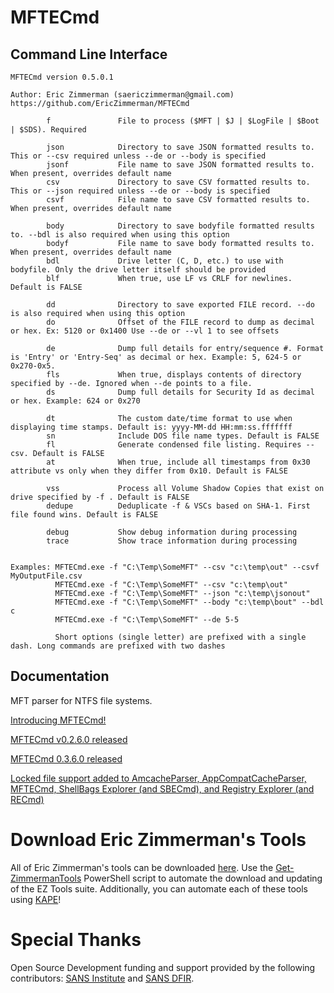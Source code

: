 # MFTECmd

## Command Line Interface

    MFTECmd version 0.5.0.1
    
    Author: Eric Zimmerman (saericzimmerman@gmail.com)
    https://github.com/EricZimmerman/MFTECmd
    
            f               File to process ($MFT | $J | $LogFile | $Boot | $SDS). Required
    
            json            Directory to save JSON formatted results to. This or --csv required unless --de or --body is specified
            jsonf           File name to save JSON formatted results to. When present, overrides default name
            csv             Directory to save CSV formatted results to. This or --json required unless --de or --body is specified
            csvf            File name to save CSV formatted results to. When present, overrides default name
    
            body            Directory to save bodyfile formatted results to. --bdl is also required when using this option
            bodyf           File name to save body formatted results to. When present, overrides default name
            bdl             Drive letter (C, D, etc.) to use with bodyfile. Only the drive letter itself should be provided
            blf             When true, use LF vs CRLF for newlines. Default is FALSE
    
            dd              Directory to save exported FILE record. --do is also required when using this option
            do              Offset of the FILE record to dump as decimal or hex. Ex: 5120 or 0x1400 Use --de or --vl 1 to see offsets
    
            de              Dump full details for entry/sequence #. Format is 'Entry' or 'Entry-Seq' as decimal or hex. Example: 5, 624-5 or 0x270-0x5.
            fls             When true, displays contents of directory specified by --de. Ignored when --de points to a file.
            ds              Dump full details for Security Id as decimal or hex. Example: 624 or 0x270
    
            dt              The custom date/time format to use when displaying time stamps. Default is: yyyy-MM-dd HH:mm:ss.fffffff
            sn              Include DOS file name types. Default is FALSE
            fl              Generate condensed file listing. Requires --csv. Default is FALSE
            at              When true, include all timestamps from 0x30 attribute vs only when they differ from 0x10. Default is FALSE
    
            vss             Process all Volume Shadow Copies that exist on drive specified by -f . Default is FALSE
            dedupe          Deduplicate -f & VSCs based on SHA-1. First file found wins. Default is FALSE
    
            debug           Show debug information during processing
            trace           Show trace information during processing


    Examples: MFTECmd.exe -f "C:\Temp\SomeMFT" --csv "c:\temp\out" --csvf MyOutputFile.csv
              MFTECmd.exe -f "C:\Temp\SomeMFT" --csv "c:\temp\out"
              MFTECmd.exe -f "C:\Temp\SomeMFT" --json "c:\temp\jsonout"
              MFTECmd.exe -f "C:\Temp\SomeMFT" --body "c:\temp\bout" --bdl c
              MFTECmd.exe -f "C:\Temp\SomeMFT" --de 5-5

              Short options (single letter) are prefixed with a single dash. Long commands are prefixed with two dashes

## Documentation

MFT parser for NTFS file systems.

[Introducing MFTECmd!](https://binaryforay.blogspot.com/2018/06/introducing-mftecmd.html)

[MFTECmd v0.2.6.0 released](https://binaryforay.blogspot.com/2018/06/mftecmd-v0260-released.html)

[MFTECmd 0.3.6.0 released](https://binaryforay.blogspot.com/2018/12/mftecmd-0360-released.html)

[Locked file support added to AmcacheParser, AppCompatCacheParser, MFTECmd, ShellBags Explorer (and SBECmd), and Registry Explorer (and RECmd)](https://binaryforay.blogspot.com/2019/01/locked-file-support-added-to.html)

# Download Eric Zimmerman's Tools

All of Eric Zimmerman's tools can be downloaded [here](https://ericzimmerman.github.io/#!index.md). Use the [Get-ZimmermanTools](https://f001.backblazeb2.com/file/EricZimmermanTools/Get-ZimmermanTools.zip) PowerShell script to automate the download and updating of the EZ Tools suite. Additionally, you can automate each of these tools using [KAPE](https://www.kroll.com/en/services/cyber-risk/incident-response-litigation-support/kroll-artifact-parser-extractor-kape)!

# Special Thanks

Open Source Development funding and support provided by the following contributors: [SANS Institute](http://sans.org/) and [SANS DFIR](http://dfir.sans.org/).
